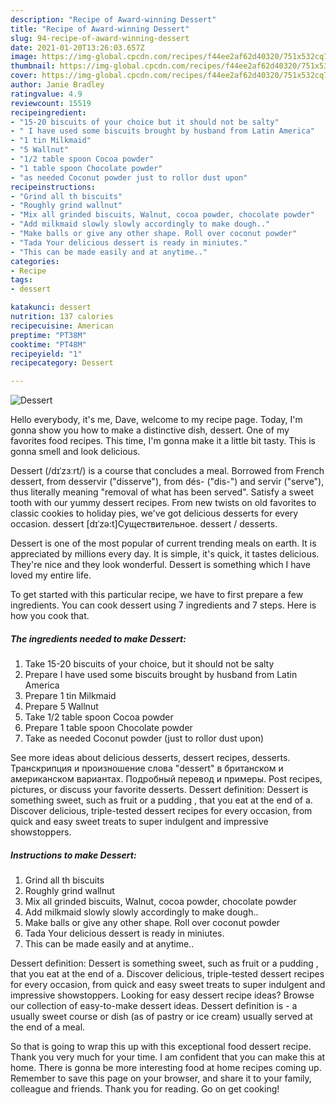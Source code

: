 ```yaml
---
description: "Recipe of Award-winning Dessert"
title: "Recipe of Award-winning Dessert"
slug: 94-recipe-of-award-winning-dessert
date: 2021-01-20T13:26:03.657Z
image: https://img-global.cpcdn.com/recipes/f44ee2af62d40320/751x532cq70/dessert-recipe-main-photo.jpg
thumbnail: https://img-global.cpcdn.com/recipes/f44ee2af62d40320/751x532cq70/dessert-recipe-main-photo.jpg
cover: https://img-global.cpcdn.com/recipes/f44ee2af62d40320/751x532cq70/dessert-recipe-main-photo.jpg
author: Janie Bradley
ratingvalue: 4.9
reviewcount: 15519
recipeingredient:
- "15-20 biscuits of your choice but it should not be salty"
- " I have used some biscuits brought by husband from Latin America"
- "1 tin Milkmaid"
- "5 Wallnut"
- "1/2 table spoon Cocoa powder"
- "1 table spoon Chocolate powder"
- "as needed Coconut powder just to rollor dust upon"
recipeinstructions:
- "Grind all th biscuits"
- "Roughly grind wallnut"
- "Mix all grinded biscuits, Walnut, cocoa powder, chocolate powder"
- "Add milkmaid slowly slowly accordingly to make dough.."
- "Make balls or give any other shape. Roll over coconut powder"
- "Tada Your delicious dessert is ready in miniutes."
- "This can be made easily and at anytime.."
categories:
- Recipe
tags:
- dessert

katakunci: dessert 
nutrition: 137 calories
recipecuisine: American
preptime: "PT38M"
cooktime: "PT48M"
recipeyield: "1"
recipecategory: Dessert

---
```



![Dessert](https://img-global.cpcdn.com/recipes/f44ee2af62d40320/751x532cq70/dessert-recipe-main-photo.jpg)

Hello everybody, it's me, Dave, welcome to my recipe page. Today, I'm gonna show you how to make a distinctive dish, dessert. One of my favorites food recipes. This time, I'm gonna make it a little bit tasty. This is gonna smell and look delicious.

Dessert (/dɪˈzɜːrt/) is a course that concludes a meal. Borrowed from French dessert, from desservir (&#34;disserve&#34;), from dés- (&#34;dis-&#34;) and servir (&#34;serve&#34;), thus literally meaning &#34;removal of what has been served&#34;. Satisfy a sweet tooth with our yummy dessert recipes. From new twists on old favorites to classic cookies to holiday pies, we&#39;ve got delicious desserts for every occasion. dessert [dɪˈzə:t]Существительное. dessert / desserts.

Dessert is one of the most popular of current trending meals on earth. It is appreciated by millions every day. It is simple, it's quick, it tastes delicious. They're nice and they look wonderful. Dessert is something which I have loved my entire life.


To get started with this particular recipe, we have to first prepare a few ingredients. You can cook dessert using 7 ingredients and 7 steps. Here is how you cook that.

<!--inarticleads1-->

##### The ingredients needed to make Dessert:

1. Take 15-20 biscuits of your choice, but it should not be salty
1. Prepare  I have used some biscuits brought by husband from Latin America
1. Prepare 1 tin Milkmaid
1. Prepare 5 Wallnut
1. Take 1/2 table spoon Cocoa powder
1. Prepare 1 table spoon Chocolate powder
1. Take as needed Coconut powder (just to rollor dust upon)


See more ideas about delicious desserts, dessert recipes, desserts. Транскрипция и произношение слова &#34;dessert&#34; в британском и американском вариантах. Подробный перевод и примеры. Post recipes, pictures, or discuss your favorite desserts. Dessert definition: Dessert is something sweet, such as fruit or a pudding , that you eat at the end of a. Discover delicious, triple-tested dessert recipes for every occasion, from quick and easy sweet treats to super indulgent and impressive showstoppers. 

<!--inarticleads2-->

##### Instructions to make Dessert:

1. Grind all th biscuits
1. Roughly grind wallnut
1. Mix all grinded biscuits, Walnut, cocoa powder, chocolate powder
1. Add milkmaid slowly slowly accordingly to make dough..
1. Make balls or give any other shape. Roll over coconut powder
1. Tada Your delicious dessert is ready in miniutes.
1. This can be made easily and at anytime..


Dessert definition: Dessert is something sweet, such as fruit or a pudding , that you eat at the end of a. Discover delicious, triple-tested dessert recipes for every occasion, from quick and easy sweet treats to super indulgent and impressive showstoppers. Looking for easy dessert recipe ideas? Browse our collection of easy-to-make dessert ideas. Dessert definition is - a usually sweet course or dish (as of pastry or ice cream) usually served at the end of a meal. 

So that is going to wrap this up with this exceptional food dessert recipe. Thank you very much for your time. I am confident that you can make this at home. There is gonna be more interesting food at home recipes coming up. Remember to save this page on your browser, and share it to your family, colleague and friends. Thank you for reading. Go on get cooking!
